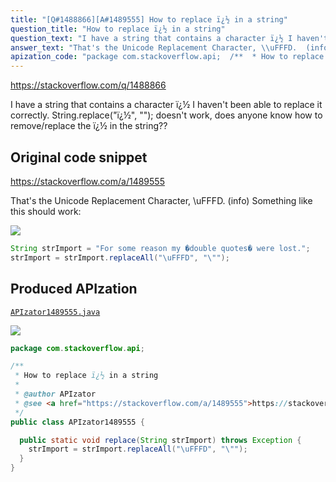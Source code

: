 ```yaml
---
title: "[Q#1488866][A#1489555] How to replace ï¿½ in a string"
question_title: "How to replace ï¿½ in a string"
question_text: "I have a string that contains a character ï¿½ I haven't been able to replace it correctly. String.replace(\"ï¿½\", \"\"); doesn't work, does anyone know how to remove/replace the ï¿½ in the string??"
answer_text: "That's the Unicode Replacement Character, \\uFFFD.  (info) Something like this should work:"
apization_code: "package com.stackoverflow.api;  /**  * How to replace ï¿½ in a string  *  * @author APIzator  * @see <a href=\"https://stackoverflow.com/a/1489555\">https://stackoverflow.com/a/1489555</a>  */ public class APIzator1489555 {    public static void replace(String strImport) throws Exception {     strImport = strImport.replaceAll(\"\\uFFFD\", \"\\\"\");   } }"
---
```


https://stackoverflow.com/q/1488866

I have a string that contains a character ï¿½ I haven&#x27;t been able to replace it correctly.
String.replace(&quot;ï¿½&quot;, &quot;&quot;);
doesn&#x27;t work, does anyone know how to remove/replace the ï¿½ in the string??



## Original code snippet

https://stackoverflow.com/a/1489555

That&#x27;s the Unicode Replacement Character, \uFFFD.  (info)
Something like this should work:

<div class="code-logo"><img src="/stackoverflow.png" /></div>

```java
String strImport = "For some reason my �double quotes� were lost.";
strImport = strImport.replaceAll("\uFFFD", "\"");
```

## Produced APIzation

[`APIzator1489555.java`](https://github.com/pasqualesalza/apization-temp/raw/main/data/search/APIzator1489555.java)

<div class="code-logo"><img src="/apizator.png" /></div>

```java
package com.stackoverflow.api;

/**
 * How to replace ï¿½ in a string
 *
 * @author APIzator
 * @see <a href="https://stackoverflow.com/a/1489555">https://stackoverflow.com/a/1489555</a>
 */
public class APIzator1489555 {

  public static void replace(String strImport) throws Exception {
    strImport = strImport.replaceAll("\uFFFD", "\"");
  }
}

```